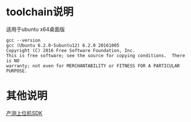 # toolchain说明

适用于ubuntu x64桌面版
```shell
gcc --version
gcc (Ubuntu 6.2.0-5ubuntu12) 6.2.0 20161005
Copyright (C) 2016 Free Software Foundation, Inc.
This is free software; see the source for copying conditions.  There is NO
warranty; not even for MERCHANTABILITY or FITNESS FOR A PARTICULAR PURPOSE.
```



# 其他说明

[产测上位机SDK](https://github.com/TuyaInc/TUYA_PTS_SDK/)
